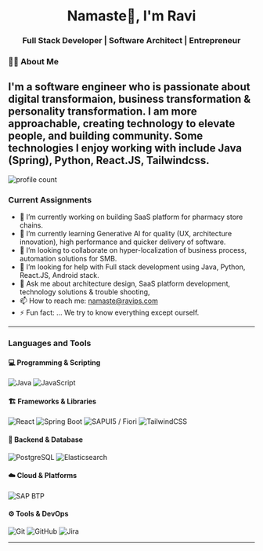 <!-- Profile Header -->
<h1 align="center">Namaste🙏, I'm Ravi</h1>
<h3 align="center"> Full Stack Developer |  Software Architect | Entrepreneur  </h3>

<!-- About Me -->
### 👩‍💻 About Me

I'm a software engineer who is passionate about digital transformaion, business transformation & personality transformation. I am more approachable, creating technology to elevate people, and building community. Some technologies I enjoy working with include Java (Spring), Python, React.JS, Tailwindcss.  
---
![profile count](https://komarev.com/ghpvc/?username=ravips18&color=red)

### Current Assignments
- 🔭 I’m currently working on building SaaS platform for pharmacy store chains.
- 🌱 I’m currently learning Generative AI for quality (UX, architecture innovation), high performance and quicker delivery of software.
- 👯 I’m looking to collaborate on hyper-localization of business process, automation solutions for SMB.
- 🤔 I’m looking for help with Full stack development using Java, Python, React.JS, Android stack.
- 💬 Ask me about architecture design, SaaS platform development, technology solutions & trouble shooting, 
- 📫 How to reach me: namaste@ravips.com  
- ⚡ Fun fact: ... We try to know everything except ourself.
---
### Languages and Tools

<p>
 
#### 💻 Programming & Scripting
![Java](https://img.shields.io/badge/Java-ED8B00?style=flat&logo=openjdk&logoColor=white)
![JavaScript](https://img.shields.io/badge/JavaScript-F7DF1E?style=flat&logo=javascript&logoColor=black)

#### 🏗️ Frameworks & Libraries
![React](https://img.shields.io/badge/React-61DAFB?style=flat&logo=react&logoColor=black)
![Spring Boot](https://img.shields.io/badge/Spring%20Boot-6DB33F?style=flat&logo=spring-boot&logoColor=white)
![SAPUI5 / Fiori](https://img.shields.io/badge/SAPUI5%20%2F%20Fiori-F0AB00?style=flat&logo=sap&logoColor=white)
![TailwindCSS](https://img.shields.io/badge/TailwindCSS-38B2AC?style=flat&logo=tailwind-css&logoColor=white)

#### 📡 Backend & Database
![PostgreSQL](https://img.shields.io/badge/PostgreSQL-336791?style=flat&logo=postgresql&logoColor=white)
![Elasticsearch](https://img.shields.io/badge/Elasticsearch-005571?style=flat&logo=elasticsearch&logoColor=white)

#### ☁️ Cloud & Platforms
![SAP BTP](https://img.shields.io/badge/SAP%20BTP-0092D5?style=flat&logo=sap&logoColor=white)

#### ⚙️ Tools & DevOps
![Git](https://img.shields.io/badge/Git-F05032?style=flat&logo=git&logoColor=white)
![GitHub](https://img.shields.io/badge/GitHub-181717?style=flat&logo=github&logoColor=white)
![Jira](https://img.shields.io/badge/Jira-0052CC?style=flat&logo=jira&logoColor=white)

---
  
</p>
